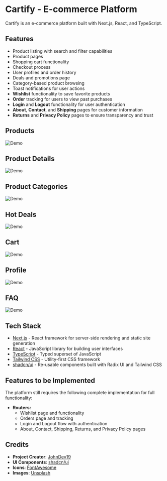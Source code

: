 # Cartify - E-commerce Platform

Cartify is an e-commerce platform built with Next.js, React, and TypeScript.

## Features

- Product listing with search and filter capabilities
- Product pages
- Shopping cart functionality
- Checkout process
- User profiles and order history
- Deals and promotions page
- Category-based product browsing
- Toast notifications for user actions
- **Wishlist** functionality to save favorite products
- **Order** tracking for users to view past purchases
- **Login** and **Logout** functionality for user authentication
- **About**, **Contact**, and **Shipping** pages for customer information
- **Returns** and **Privacy Policy** pages to ensure transparency and trust

## Products
![Demo](demo/componentsProducts.jpg)

## Product Details
![Demo](demo/productDetails.jpg)

## Product Categories
![Demo](demo/productCategories.jpg)

## Hot Deals
![Demo](demo/hotDeals.jpg)

## Cart
![Demo](demo/cart.jpg)

## Profile
![Demo](demo/profile.jpg)

## FAQ
![Demo](demo/faq.jpg)

## Tech Stack

- [Next.js](https://nextjs.org/) - React framework for server-side rendering and static site generation
- [React](https://reactjs.org/) - JavaScript library for building user interfaces
- [TypeScript](https://www.typescriptlang.org/) - Typed superset of JavaScript
- [Tailwind CSS](https://tailwindcss.com/) - Utility-first CSS framework
- [shadcn/ui](https://ui.shadcn.com/) - Re-usable components built with Radix UI and Tailwind CSS

## Features to be Implemented

The platform still requires the following complete implementation for full functionality:

- **Routers:**
  - Wishlist page and functionality
  - Orders page and tracking
  - Login and Logout flow with authentication
  - About, Contact, Shipping, Returns, and Privacy Policy pages

## Credits

- **Project Creator**: [JohnDev19](LICENCE)
- **UI Components**: [shadcn/ui](https://ui.shadcn.com/)
- **Icons**: [FontAwesome](https://fontawesome.com/)
- **Images**: [Unsplash](https://unsplash.com/)
